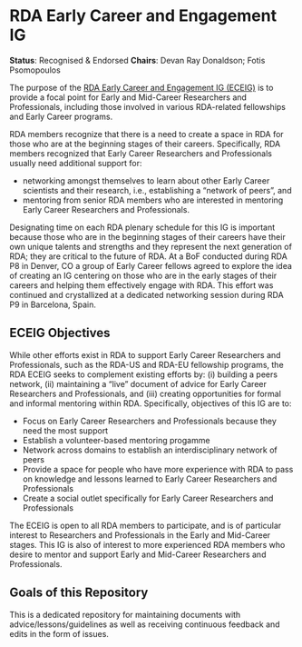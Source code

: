 # RDA Early Career and Engagement IG

**Status**: Recognised & Endorsed
**Chairs**: Devan Ray Donaldson; Fotis Psomopoulos

The purpose of the [RDA Early Career and Engagement IG (ECEIG)](https://www.rd-alliance.org/groups/early-career-and-engagement-ig)  is to provide a focal point for Early and Mid-Career Researchers and Professionals, including those involved in various RDA-related fellowships and Early Career programs.

RDA members recognize that there is a need to create a space in RDA for those who are at the beginning stages of their careers. Specifically, RDA members recognized that Early Career Researchers and Professionals usually need additional support for:
- networking amongst themselves to learn about other Early Career scientists and their research, i.e., establishing a “network of peers”, and
- mentoring from senior RDA members who are interested in mentoring Early Career Researchers and Professionals.

Designating time on each RDA plenary schedule for this IG is important because those who are in the beginning stages of their careers have their own unique talents and strengths and they represent the next generation of RDA; they are critical to the future of RDA. At a BoF conducted during RDA P8 in Denver, CO a group of Early Career fellows agreed to explore the idea of creating an IG centering on those who are in the early stages of their careers and helping them effectively engage with RDA.  This effort was continued and crystallized at a dedicated networking session during RDA P9 in Barcelona, Spain.

## ECEIG Objectives
While other efforts exist in RDA to support Early Career Researchers and Professionals, such as the RDA-US and RDA-EU fellowship programs, the RDA ECEIG seeks to complement existing efforts by: (i) building a peers network, (ii) maintaining a “live” document of advice for Early Career Researchers and Professionals, and (iii) creating opportunities for formal and informal mentoring within RDA. Specifically, objectives of this IG are to:
- Focus on Early Career Researchers and Professionals because they need the most support
- Establish a volunteer-based mentoring progamme
- Network across domains to establish an interdisciplinary network of peers
- Provide a space for people who have more experience with RDA to pass on knowledge and lessons learned to Early Career Researchers and Professionals
- Create a social outlet specifically for Early Career Researchers and Professionals

The ECEIG is open to all RDA members to participate, and is of particular interest to Researchers and Professionals in the Early and Mid-Career stages. This IG is also of interest to more experienced RDA members who desire to mentor and support Early and Mid-Career Researchers and Professionals.

## Goals of this Repository
This is a dedicated repository for maintaining documents with advice/lessons/guidelines as well as receiving continuous feedback and edits in the form of issues.
